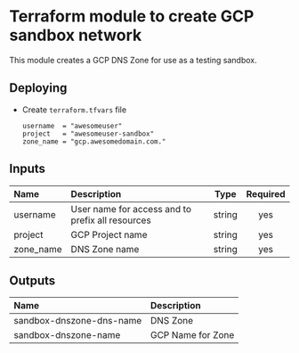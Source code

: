 # Terraform module to create GCP sandbox network

This module creates a GCP DNS Zone for use as a testing sandbox.

## Deploying

- Create `terraform.tfvars` file

  ```hcl
  username  = "awesomeuser"
  project   = "awesomeuser-sandbox"
  zone_name = "gcp.awesomedomain.com."
  ```

## Inputs

| Name      | Description                                      |  Type  | Required |
| :-------- | :----------------------------------------------- | :----: | :------: |
| username  | User name for access and to prefix all resources | string |   yes    |
| project   | GCP Project name                                 | string |   yes    |
| zone_name | DNS Zone name                                    | string |   yes    |

## Outputs

| Name                     | Description       |
| :----------------------- | :---------------- |
| sandbox-dnszone-dns-name | DNS Zone          |
| sandbox-dnszone-name     | GCP Name for Zone |
